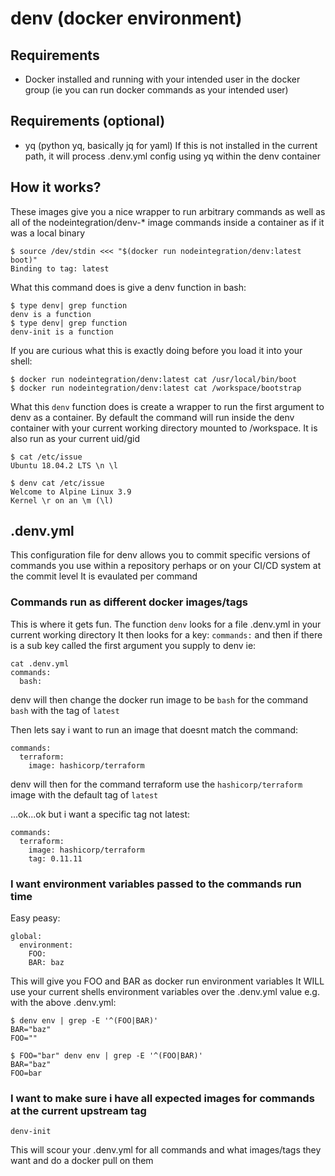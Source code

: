 # denv (docker environment)

## Requirements
  - Docker installed and running with your intended user in the docker group (ie you can run docker commands as your intended user)
## Requirements (optional)
  - yq (python yq, basically jq for yaml) If this is not installed in the current path, it will process .denv.yml config using yq within the denv container

## How it works?
These images give you a nice wrapper to run arbitrary commands as well as all of the nodeintegration/denv-\* image commands inside a container as if it was a local binary
```
$ source /dev/stdin <<< "$(docker run nodeintegration/denv:latest boot)"
Binding to tag: latest
```
What this command does is give a denv function in bash:
```
$ type denv| grep function
denv is a function
$ type denv| grep function
denv-init is a function
```
If you are curious what this is exactly doing before you load it into your shell:
```
$ docker run nodeintegration/denv:latest cat /usr/local/bin/boot
$ docker run nodeintegration/denv:latest cat /workspace/bootstrap
```
What this `denv` function does is create a wrapper to run the first argument to denv as a container.
By default the command will run inside the denv container with your current working directory mounted to /workspace. It is also run as your current uid/gid
```
$ cat /etc/issue
Ubuntu 18.04.2 LTS \n \l

$ denv cat /etc/issue
Welcome to Alpine Linux 3.9
Kernel \r on an \m (\l)
```

## .denv.yml
This configuration file for denv allows you to commit specific versions of commands you use within a repository perhaps or on your CI/CD system at the commit level
It is evaulated per command

### Commands run as different docker images/tags
This is where it gets fun.
The function `denv` looks for a file .denv.yml in your current working directory
It then looks for a key: `commands:`
and then if there is a sub key called the first argument you supply to denv ie:
```
cat .denv.yml
commands:
  bash:
```
denv will then change the docker run image to be `bash` for the command `bash`
with the tag of `latest`

Then lets say i want to run an image that doesnt match the command:
```
commands:
  terraform:
    image: hashicorp/terraform
```

denv will then for the command terraform use the `hashicorp/terraform` image with the default tag of `latest`

...ok...ok but i want a specific tag not latest:
```
commands:
  terraform:
    image: hashicorp/terraform
    tag: 0.11.11
```

### I want environment variables passed to the commands run time
Easy peasy:
```
global:
  environment:
    FOO:
    BAR: baz
```
This will give you FOO and BAR as docker run environment variables
It WILL use your current shells environment variables over the .denv.yml value e.g. with the above .denv.yml:
```
$ denv env | grep -E '^(FOO|BAR)'
BAR="baz"
FOO=""

$ FOO="bar" denv env | grep -E '^(FOO|BAR)'
BAR="baz"
FOO=bar
```

### I want to make sure i have all expected images for commands at the current upstream tag

`denv-init`

This will scour your .denv.yml for all commands and what images/tags they want and do a docker pull on them
